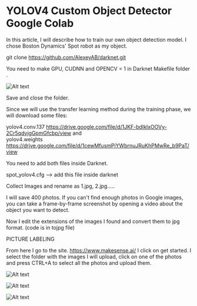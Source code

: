 # YOLOV4 Custom Object Detector Google Colab 

In this article, I will describe how to train our own object detection model.
I chose Boston Dynamics' Spot robot as my object.

git clone https://github.com/AlexeyAB/darknet.git

You need to make GPU, CUDNN and OPENCV = 1 in Darknet Makefile folder .

![Alt text](https://miro.medium.com/max/730/1*6V3QMS8ftqDrXItXk2GHmg.jpeg "img0")

Save and close the folder.

Since we will use the transfer learning method during the training phase, we will download some files:


yolov4.conv.137 https://drive.google.com/file/d/1JKF-bdIklxOOVy-2Cr5qdvjgGpmGfcbp/view
and  
yolov4.weights https://drive.google.com/file/d/1cewMfusmPjYWbrnuJRuKhPMwRe_b9PaT/view

You need to add both files inside Darknet.

 spot_yolov4.cfg --> add this file inside darknet
 
 
 Collect Images and rename as 1.jpg, 2.jpg.....
 
 I will save 400 photos. If you can't find enough photos in Google images, you can take a frame-by-frame screenshot by opening a video about the object you want to detect.
 
 Now I edit the extensions of the images I found and convert them to jpg format. (code is in tojpg file)
 
 
PICTURE LABELING

From here I go to the site. https://www.makesense.ai/
I click on get started. I select the folder with the images I will upload, click on one of the photos and press CTRL+A to select all the photos and upload them.

![Alt text](https://miro.medium.com/max/831/1*tE4y87nrW84e5lB2LjsGbA.jpeg "img1")


![Alt text](https://miro.medium.com/max/581/1*u8HEZENymmoaV2AbTTgaTg.jpeg "img2")

![Alt text](https://miro.medium.com/max/624/1*oQq4KR1WO_Bp-ppcDVcYHw.jpeg "img3")




